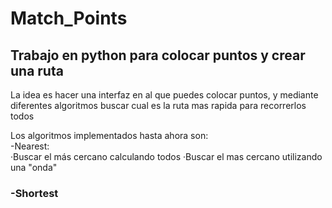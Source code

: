 
# Match_Points
<h2><b>Trabajo en python para colocar puntos y crear una ruta</b></h2>

La idea es hacer una interfaz en al que puedes colocar puntos, y mediante diferentes algoritmos buscar cual es la ruta mas rapida para recorrerlos todos

<p>
Los algoritmos implementados hasta ahora son:<br>
    -Nearest:<br/>
        ·Buscar el más cercano calculando todos
        ·Buscar el mas cercano utilizando una "onda"
    <h3>-Shortest
